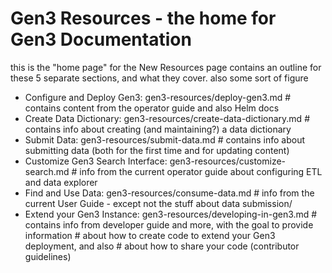# Gen3 Resources - the home for Gen3 Documentation

this is the "home page" for the New Resources page
contains an outline for these 5 separate sections, and what they cover.
also some sort of figure

- Configure and Deploy Gen3:  gen3-resources/deploy-gen3.md
      # contains content from the operator guide and also Helm docs
- Create Data Dictionary:  gen3-resources/create-data-dictionary.md
      # contains info about creating (and maintaining?) a data dictionary
- Submit Data:  gen3-resources/submit-data.md
      # contains info about submitting data (both for the first time and for updating content)
- Customize Gen3 Search Interface:  gen3-resources/customize-search.md
      # info from the current operator guide about configuring ETL and data explorer
- Find and Use Data:  gen3-resources/consume-data.md
      # info from the current User Guide - except not the stuff about data submission/
- Extend your Gen3 Instance:  gen3-resources/developing-in-gen3.md
      # contains info from developer guide and more, with the goal to provide information
      # about how to create code to extend your Gen3 deployment, and also
      # about how to share your code (contributor guidelines)
